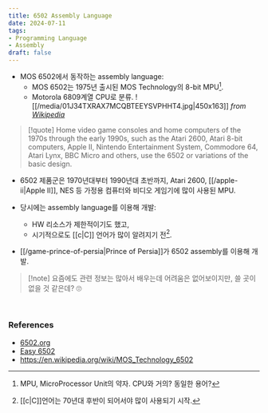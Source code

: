 ```yaml
---
title: 6502 Assembly Language
date: 2024-07-11
tags:
- Programming Language
- Assembly
draft: false
---
```



- MOS 6502에서 동작하는 assembly language:
    - MOS 6502는 1975년 출시된 MOS Technology의 8-bit MPU[^1].
    - Motorola 6809계열 CPU로 분류.
        ![[/media/01J34TXRAX7MCQBTEEYSVPHHT4.jpg|450x163]]
        *from [Wikipedia](https://en.wikipedia.org/wiki/MOS_Technology_6502)*
        
           
[^1]: MPU, MicroProcessor Unit의 약자. CPU와 거의? 동일한 용어?


> [!quote] Home video game consoles and home computers of the 1970s through the early 1990s, such as the Atari 2600, Atari 8-bit computers, Apple II, Nintendo Entertainment System, Commodore 64, Atari Lynx, BBC Micro and others, use the 6502 or variations of the basic design.

- 6502 제품군은 1970년대부터 1990년대 초반까지, Atari 2600, [[/apple-ii|Apple II]], NES 등 가정용 컴퓨터와 비디오 게임기에 많이 사용된 MPU.
- 당시에는 assembly language를 이용해 개발:
    - HW 리소스가 제한적이기도 했고,
    - 시기적으로도 [[c|C]] 언어가 많이 알려지기 전[^2].

- [[/game-prince-of-persia|Prince of Persia]]가 6502 assembly를 이용해 개발.

[^2]: [[c|C]]언어는 70년대 후반이 되어서야 많이 사용되기 시작.

> [!note] 요즘에도 관련 정보는 많아서 배우는데 어려움은 없어보이지만, 쓸 곳이 없을 것 같은데? 🙄


<BR />

### References
- [6502.org](http://www.6502.org)
- [Easy 6502](http://skilldrick.github.io/easy6502/)
- https://en.wikipedia.org/wiki/MOS_Technology_6502